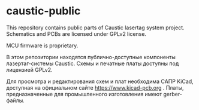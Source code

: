 # caustic-public

This repository contains public parts of Caustic lasertag system project.
Schematics and PCBs are licensed under GPLv2 license.

MCU firmware is proprietary.

В этом репозитории находятся публично-доступные компоненты лазертаг-системы Caustic.
Схемы и печатные платы доступны под лицензией GPLv2.

Для просмотра и редактирования схем и плат необходима САПР KiCad, доступная на официальном сайте https://www.kicad-pcb.org .
Платы, предназначенные для промышленного изготовления имеют gerber-файлы.
